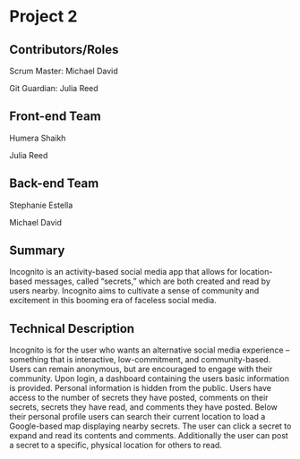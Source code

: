 # Project 2

## Contributors/Roles
Scrum Master: Michael David

Git Guardian: Julia Reed

## Front-end Team
Humera Shaikh

Julia Reed

## Back-end Team
Stephanie Estella

Michael David

## Summary
Incognito is an activity-based social media app that allows for location-based messages, called “secrets,” which are both created and read by users nearby.  Incognito aims to cultivate a sense of community and excitement in this booming era of faceless social media.

## Technical Description
Incognito is for the user who wants an alternative social media experience – something that is interactive, low-commitment, and community-based. Users can remain anonymous, but are encouraged to engage with their community. Upon login, a dashboard containing the users basic information is provided. Personal information is hidden from the public. Users have access to the number of secrets they have posted, comments on their secrets, secrets they have read, and comments they have posted. Below their personal profile users can search their current location to load a Google-based map displaying nearby secrets. The user can click a secret to expand and read its contents and comments. Additionally the user can post a secret to a specific, physical location for others to read.
